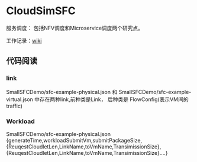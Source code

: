 # CloudSimSFC
服务调度： 包括NFV调度和Microservice调度两个研究点。

工作记录：[wiki](http://gitlab.act.buaa.edu.cn/service-scheduling/service-scheduling/-/wikis/home)
## 代码阅读
### link
SmallSFCDemo/sfc-example-physical.json 和  SmallSFCDemo/sfc-example-virtual.json 中存在两种link,前种类是Link， 后种类是 FlowConfig(表示VM间的traffic)
### Workload
SmallSFCDemo/sfc-example-physical.json
{generateTime,workloadSubmitVm,submitPackageSize,{ReuqestCloudletLen,LinkName,toVmName,TransimissionSize},{ReuqestCloudletLen,LinkName,toVmName,TransimissionSize}....}